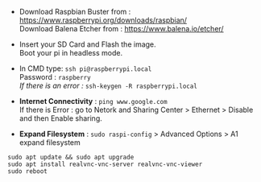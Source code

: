 * Download Raspbian Buster from : https://www.raspberrypi.org/downloads/raspbian/  
Download Balena Etcher from : https://www.balena.io/etcher/

* Insert your SD Card and Flash the image.  
Boot your pi in headless mode.

* In CMD type: ```ssh pi@raspberrypi.local```  
Password : ```raspberry```  
*If there is an error :* ```ssh-keygen -R raspberrypi.local```

* **Internet Connectivity** : ```ping www.google.com```  
If there is Error : go to Netork and Sharing Center > Ethernet > Disable and then Enable sharing.

* **Expand Filesystem** : ```sudo raspi-config``` > Advanced Options > A1 expand filesystem  

```sudo apt update && sudo apt upgrade```  
```sudo apt install realvnc-vnc-server realvnc-vnc-viewer```  
```sudo reboot```
